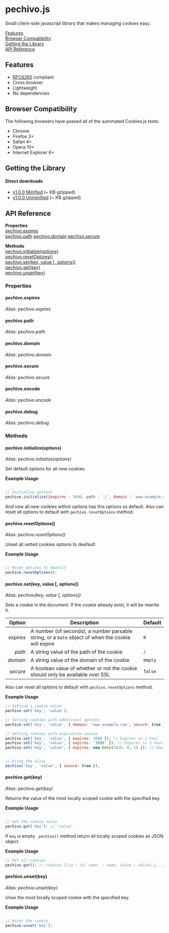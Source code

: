 # pechivo.js

Small client-side javascript library that makes managing cookies easy.

[Features](#features)  
[Browser Compatibility](#browser-compatibility)  
[Getting the Library](#getting-the-library)  
[API Reference](#api-reference)

## Features
- [RFC6265](http://www.rfc-editor.org/rfc/rfc6265.txt) compliant
- Cross browser
- Lightweight
- No dependencies

## Browser Compatibility
The following browsers have passed all of the automated Cookies.js tests:
- Chrome
- Firefox 3+
- Safari 4+
- Opera 10+
- Internet Explorer 6+

## Getting the Library
#### Direct downloads
- [v1.0.0 Minified]() (~ KB gzipped)
- [v1.0.0 Unminified]() (~ KB gzipped)


## API Reference

**Properties**  
[pechivo.expires](#expires)  
[pechivo.path](#path)
[pechivo.domain](#domain)
[pechivo.secure](#secure)

**Methods**  
[pechivo.initialize(options)](#pechivo-initialize)  
[pechivo.resetOptions()](#pechivo-resetoptions)  
[pechivo.set(key, value [, options])](#pechivo-set)  
[pechivo.get(key)](#pechivo-get)  
[pechivo.unset(key)](#pechivo-unset)

### Properties

#### pechivo.expires
*Alias: pechivo.expires*

#### pechivo.path
*Alias:  pechivo.path*

#### pechivo.domain
*Alias: pechivo.domain*

#### pechivo.secure
*Alias: pechivo.secure*

#### pechivo.encode
*Alias: pechivo.encode*

#### pechivo.debug
*Alias: pechivo.debug*


### Methods

#### pechivo.initialize(options)
*Alias: pechivo.initialize(options)*

Set default options for all new cookies

**Example Usage**
```javascript

// Initialize options 
pechivo.initialize({expires : 3600, path : '/', domain : 'www.example.com',secure : true});

``` 
And now all new cookies withot options has this options as default.
Also can reset all options to default with `pechivo.resetOptions` method.

#### pechivo.resetOptions()
*Alias: pechivo.resetOptions()*

Unset all setted cookies options to deafault.

**Example Usage**
```javascript

// Reset options to deafult 
pechivo.resetOptions();

``` 

#### pechivo.set(key, value [, options])
*Alias: pechivo(key, value [, options])*

Sets a cookie in the document. If the cookie already exist, it will be rewrite it.

| Option    | Description                                                                                        | Default     |
| --------: | -------------------------------------------------------------------------------------------------- | ----------- |
| *expires* | A number (of seconds), a number parsable string, or a `Date` object of when the cookie will expire | `0`         |
| *path*    | A string value of the path of the cookie                                                           | `/`         |
| *domain*  | A string value of the domain of the cookie                                                         | `empty`     |
| *secure*  | A boolean value of whether or not the cookie should only be available over SSL                     | `false`     |

Also can reset all options to default with `pechivo.resetOptions` method.

**Example Usage**
```javascript
// Setting a cookie value
pechivo.set('key', 'value');

// Setting cookies with additional options
pechivo.set('key', 'value', { domain: 'www.example.com', secure: true });

// Setting cookies with expiration values
pechivo.set('key', 'value', { expires: 3600 }); // Expires in 1 hour
pechivo.set('key', 'value', { expires: '3600' }); // Expires in 1 hour
pechivo.set('key', 'value', { expires: new Date(2020, 0, 1) }); // Expires at Wed Jan 01 2020 00:00:00 GMT+0200


// Using the alias
pechivo('key', 'value', { secure: true });
```

#### pechivo.get(key)
*Alias: pechivo.get(key)*

Returns the value of the most locally scoped cookie with the specified key.

**Example Usage**
```javascript

// Get the cookie value
pechivo.get('key'); // "value"
```

If `key` is empty ` pechivo()` method return all locally scoped cookies as JSON object.

**Example Usage**
```javascript
// Get all cookies
pechivo.get(); // cookies [{id : id, name  : name, value : value},{...}]
```  
    
#### pechivo.unset(key)
*Alias: pechivo.unset(key)*

Unse the most locally scoped cookie with the specified key.

**Example Usage**
```javascript

// Unset the cookie 
pechivo.unset('key');
``` 
    